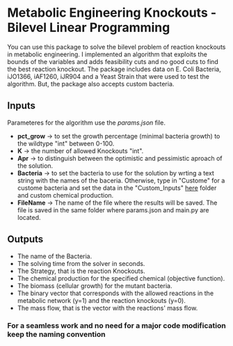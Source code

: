 # Metabolic Engineering Knockouts - Bilevel Linear Programming

You can use this package to solve the bilevel problem of reaction knockouts in metabolic engineering. I implemented an algorithm that exploits the bounds of the variables and adds feasibility cuts and no good cuts to find the best reaction knockout. The package includes data on E. Coli Bacteria, iJO1366, iAF1260, iJR904 and a Yeast Strain that were used to test the algorithm. But, the package also accepts custom bacteria.

## Inputs 
Parameteres for the algorithm use the *params.json* file. 
- **pct_grow** -> to set the growth percentage (minimal bacteria growth) to the wildtype "int" between 0-100. 
- **K** -> the number of allowed Knockouts "int". 
- **Apr** -> to distinguish between the optimistic and pessimistic aproach of the solution. 
- **Bacteria** -> to set the bacteria to use for the solution by wrting a text string with the names of the baceria. Otherwise, type in "Custome" for a custome bacteria and set the data in the "Custom_Inputs" [here](../Custome_Inputs) folder and custom chemical production. 
- **FileName** -> The name of the file where the results will be saved. The file is saved in the same folder where params.json and main.py are located. 

## Outputs
 - The name of the Bacteria.
 - The solving time from the solver in seconds.
 - The Strategy, that is the reaction Knockouts.
 - The chemical production for the specified chemical (objective function).
 - The biomass (cellular growth) for the mutant bacteria.
 - The binary vector that corresponds with the allowed reactions in the metabolic network (y=1) and the reaction knockouts (y=0).
 - The mass flow, that is the vector with the reactions' mass flow. 

 ### For a seamless work and no need for a major code modification keep the naming convention